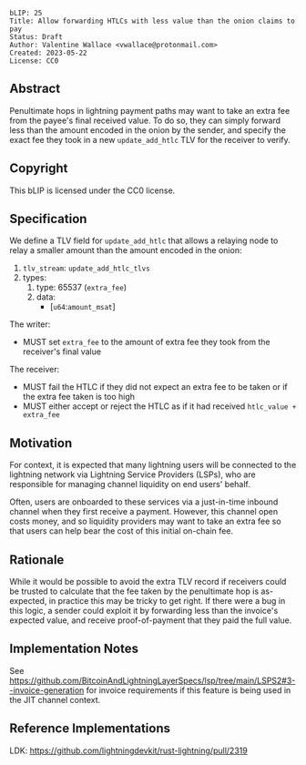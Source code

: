 ```
bLIP: 25
Title: Allow forwarding HTLCs with less value than the onion claims to pay
Status: Draft
Author: Valentine Wallace <vwallace@protonmail.com>
Created: 2023-05-22
License: CC0
```

## Abstract

Penultimate hops in lightning payment paths may want to take an extra fee from the payee's final
received value. To do so, they can simply forward less than the amount encoded in the onion by the
sender, and specify the exact fee they took in a new `update_add_htlc` TLV for the receiver to
verify.

## Copyright

This bLIP is licensed under the CC0 license.

## Specification

We define a TLV field for `update_add_htlc` that allows a relaying node to
relay a smaller amount than the amount encoded in the onion:

1. `tlv_stream`: `update_add_htlc_tlvs`
2. types:
    1. type: 65537 (`extra_fee`)
    2. data:
        - [`u64`:`amount_msat`]

The writer:
* MUST set `extra_fee` to the amount of extra fee they took from the receiver's final value

The receiver:
* MUST fail the HTLC if they did not expect an extra fee to be taken or if the extra fee taken is
  too high
* MUST either accept or reject the HTLC as if it had received `htlc_value + extra_fee`

## Motivation

For context, it is expected that many lightning users will be connected to the lightning network via
Lightning Service Providers (LSPs), who are responsible for managing channel liquidity on end users'
behalf.

Often, users are onboarded to these services via a just-in-time inbound channel when they first
receive a payment. However, this channel open costs money, and so liquidity providers may want to
take an extra fee so that users can help bear the cost of this initial on-chain fee.

## Rationale

While it would be possible to avoid the extra TLV record if receivers could be trusted to calculate
that the fee taken by the penultimate hop is as-expected, in practice this may be tricky to get
right. If there were a bug in this logic, a sender could exploit it by forwarding less than the
invoice's expected value, and receive proof-of-payment that they paid the full value.

## Implementation Notes
See
<https://github.com/BitcoinAndLightningLayerSpecs/lsp/tree/main/LSPS2#3--invoice-generation>
for invoice requirements if this feature is being used in the JIT channel context.

## Reference Implementations
LDK: <https://github.com/lightningdevkit/rust-lightning/pull/2319>
